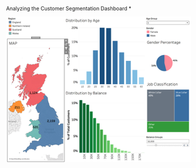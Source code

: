Analyzing the Customer Segmentation Dashboard *


![](https://github.com/animeshKansal/Tableau/blob/master/Module%206/image.png)
